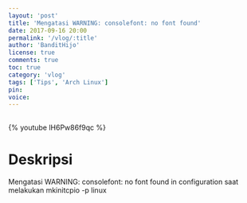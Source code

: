 ```yaml
---
layout: 'post'
title: 'Mengatasi WARNING: consolefont: no font found'
date: 2017-09-16 20:00
permalink: '/vlog/:title'
author: 'BanditHijo'
license: true
comments: true
toc: true
category: 'vlog'
tags: ['Tips', 'Arch Linux']
pin:
voice:
---
```


<div style="margin-top:30px;"></div>

{% youtube lH6Pw86f9qc %}

# Deskripsi

Mengatasi WARNING: consolefont: no font found in configuration saat melakukan mkinitcpio -p linux
